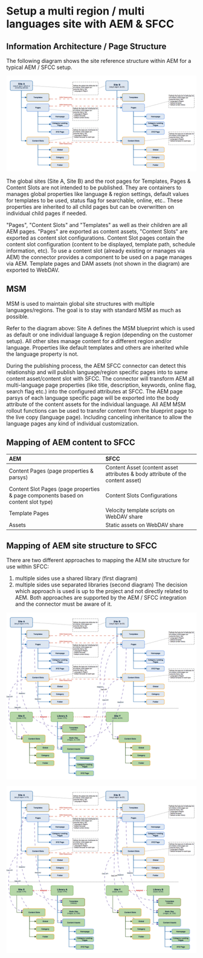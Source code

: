 # Setup a multi region / multi languages site with AEM & SFCC

## Information Architecture / Page Structure
The following diagram shows the site reference structure within AEM for a typical AEM / SFCC setup.

![Site Structure](images/10-aem-demandware-site-reference-structure.png)

The global sites (Site A, Site B) and the root pages for Templates, Pages & Content Slots are not intended to be published. They are containers to manages global properties like language & region settings, default values for templates to be used, status flag for searchable, online, etc.. These properties are inherited to all child pages but can be overwritten on individual child pages if needed.

"Pages", "Content Slots" and "Templates" as well as their children are all AEM pages. "Pages" are exported as content assets, "Content Slots" are exported as content slot configurations. Content Slot pages contain the content slot configuration (content to be displayed, template path, schedule information, etc). To use a content slot (already existing or manages via AEM) the connector provides a component to be used on a page manages via AEM. Template pages and DAM assets (not shown in the diagram) are exported to WebDAV. 

## MSM

MSM  is used to maintain global site structures with multiple languages/regions. The goal is to stay with standard MSM as much as possible.

Refer to the diagram above: Site A defines the MSM blueprint which is used as default or one individual language & region (depending on the customer setup). All other sites manage content for a different region and/or language. Properties like default templates and others are inherited while the language property is not. 

During the publishing process, the AEM SFCC connector can detect this relationship and will publish language/region specific pages into to same content asset/content slot with SFCC. The connector will transform AEM all multi-language page properties (like title, description, keywords, online flag, search flag etc.) into the configured attributes at SFCC. The AEM page parsys of each language specific page will be exported into the body attribute of the content assets for the individual language.
All AEM MSM rollout functions can be used to transfer content from the blueprint page to the live copy (language page). Including canceling inheritance to allow the language pages any kind of individual customization.

## Mapping of AEM content to SFCC

| AEM           | SFCC          |
| :------------ |:------------- |
| Content Pages (page properties & parsys) | Content Asset (content asset attributes & body attribute of the content asset) |
| Content Slot Pages (page properties & page components based on content slot type) | Content Slots Configurations |
| Template Pages | Velocity template scripts on WebDAV share|
| Assets | Static assets on WebDAV share |

## Mapping of AEM site structure to SFCC
There are two different approaches to mapping the AEM site structure for use within SFCC:
1. multiple sides use a shared library (first diagram) 
1. multiple sides use separated libraries (second diagram)
The decision which approach is used is up to the project and not directly related to AEM. Both approaches are supported by the AEM / SFCC integration and the connector must be aware of it. 

![Replication](images/10-mapping-to-demandware-with-shared-library.png)

![Replication](images/10-mapping-to-demandware-with-separated-libraries.png)